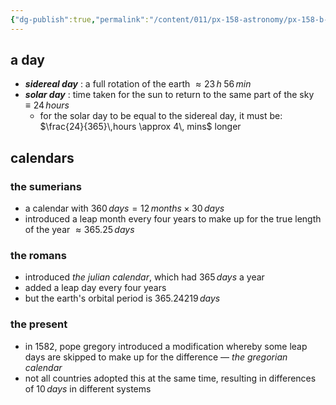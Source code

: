 ```yaml
---
{"dg-publish":true,"permalink":"/content/011/px-158-astronomy/px-158-b-the-celestial-sphere/px-158-b3-measuring-time/","noteIcon":"1","created":"2025-08-27T13:14:04.846+01:00","updated":"2024-11-26T20:12:59.000+00:00"}
---
```


## a day
- ***sidereal day*** : a full rotation of the earth $\approx 23 \,h \; 56\,min$
- ***solar day*** : time taken for the sun to return to the same part of the sky $\equiv 24 \,hours$ 
	- for the solar day to be equal to the sidereal day, it must be: $\frac{24}{365}\,hours \approx 4\, mins$ longer

## calendars
### the sumerians
- a calendar with $360\,days = 12\,months \times 30\,days$
- introduced a leap month every four years to make up for the true length of the year $\approx 365.25\,days$
### the romans
- introduced *the julian calendar*, which had $365\,days$ a year
- added a leap day every four years
- but the earth's orbital period is $365.24219\,days$
### the present
- in $1582$, pope gregory introduced a modification whereby some leap days are skipped to make up for the difference — *the gregorian calendar*
- not all countries adopted this at the same time, resulting in differences of $10\,days$ in different systems
